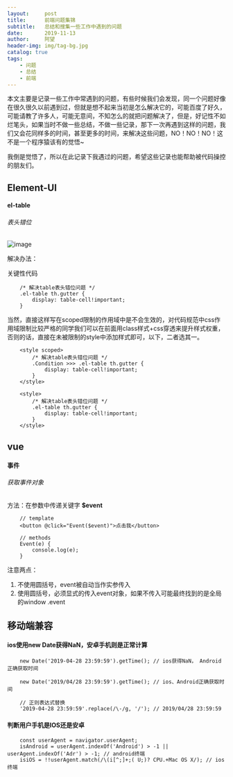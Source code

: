 ```yaml
---
layout:     post
title:      前端问题集锦
subtitle:   总结和搜集一些工作中遇到的问题
date:       2019-11-13
author:     阿望
header-img: img/tag-bg.jpg
catalog: true
tags:
    - 问题
    - 总结
    - 前端
---
```


本文主要是记录一些工作中常遇到的问题，有些时候我们会发现，同一个问题好像在很久很久以前遇到过，但就是想不起来当初是怎么解决它的，可能百度了好久，可能请教了许多人，可能无意间，不知怎么的就把问题解决了，但是，好记性不如烂笔头，如果当时不做一些总结，不做一些记录，那下一次再遇到这样的问题，我们又会花同样多的时间，甚至更多的时间，来解决这些问题，NO！NO！NO！这不是一个程序猿该有的觉悟~

我倒是觉悟了，所以在此记录下我遇过的问题，希望这些记录也能帮助被代码操控的朋友们。

## Element-UI

#### el-table

###### 表头错位

![image](https://awang0608.github.io/img/2019-11-13/table-header-dislocation.jpg)

解决办法：

关键性代码
    
```
    /* 解决table表头错位问题 */
    .el-table th.gutter {
        display: table-cell!important;
    }
```
当然，直接这样写在scoped限制的作用域中是不会生效的，对代码规范中css作用域限制比较严格的同学我们可以在前面用class样式+css穿透来提升样式权重，否则的话，直接在未被限制的style中添加样式即可，以下，二者选其一。

```
    <style scoped>
        /* 解决table表头错位问题 */
        .Condition >>> .el-table th.gutter {
            display: table-cell!important;
        }
    </style>
```
```
    <style>
        /* 解决table表头错位问题 */
        .el-table th.gutter {
            display: table-cell!important;
        }
    </style>
```

## vue

#### 事件

###### 获取事件对象

方法：在参数中传递关键字 **$event**

```
    // template
    <button @click="Event($event)">点击我</button>

    // methods
    Event(e) {
        console.log(e);
    }
```

注意两点：

1. 不使用圆括号，event被自动当作实参传入
2. 使用圆括号，必须显式的传入event对象，如果不传入可能最终找到的是全局的window .event

## 移动端兼容

#### ios使用new Date获得NaN，安卓手机则是正常计算

```
    new Date('2019-04-28 23:59:59').getTime(); // ios获得NaN， Android正确获取时间

    new Date('2019/04/28 23:59:59').getTime(); // ios、Android正确获取时间

    // 正则表达式替换
    '2019-04-28 23:59:59'.replace(/\-/g, '/'); // 2019/04/28 23:59:59
```
#### 判断用户手机是IOS还是安卓

```
    const userAgent = navigator.userAgent;
    isAndroid = userAgent.indexOf('Android') > -1 || userAgent.indexOf('Adr') > -1; // android终端
    isiOS = !!userAgent.match(/\(i[^;]+;( U;)? CPU.+Mac OS X/); // ios终端
```

